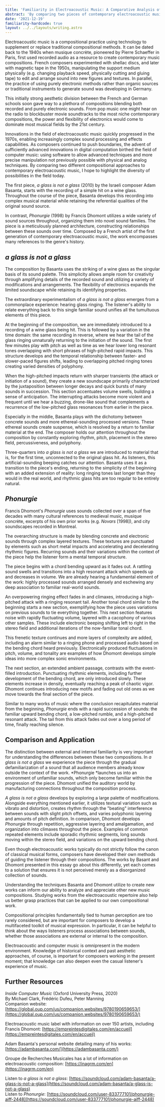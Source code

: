 ```yaml
---
title: 'Familiarity in Electroacoustic Music: A Comparative Analysis of Two Approaches'
abstract: 'By comparing two pieces of contemporary electroacoustic music, “a glass is not a glass” by Adam Basanta and “Phonurgie” by Francis Dhomont, I explore the how each uses psychological familiarity and how that can be applied to other music.'
date: '2021-12-19'
familiarity-hardcode: true
layout: ../../layouts/writing.astro
---
```


Electroacoustic music is a compositional practice using technology to supplement or replace traditional compositional methods. It can be dated back to the 1940s when musique concrète, pioneered by Pierre Schaeffer in Paris, first used recorded audio as a resource to create contemporary music compositions. French composers experimented with shellac discs, and later with magnetic tape in the 1950s, manipulating the support medium physically (e.g. changing playback speed, physically cutting and gluing tape) to edit and arrange sound into new figures and textures. In parallel, the practice of using purely electronic methods rather than organic sources or traditional instruments to generate sound was developing in Germany.

This initially strong aesthetic division between the French and German schools soon gave way to a plethora of compositions blending both recorded and purely electronic sounds. From pop music one might hear on the radio to blockbuster movie soundtracks to the most niche contemporary compositions, the power and flexibility of electronics would come to dominate most musical fields by the 21st century.

Innovations in the field of electroacoustic music quickly progressed in the 1970s, enabling increasingly complex sound processing and effects capabilities. As composers continued to push boundaries, the advent of sufficiently advanced innovations in digital computation birthed the field of computer music: using software to allow advanced techniques and more precise manipulation not previously possible with physical and analog techniques. By comparing  two different compositional approaches to contemporary electroacoustic music, I hope to highlight the diversity of possibilities in the field today.

The first piece, *a glass is not a glass* (2010) by the Israeli composer Adam Basanta, starts with the recording of a simple hit on a wine glass. Throughout the course of the piece, Basanta develops this recording into complex musical material while retaining the referential qualities of the original sound source.

In contrast, *Phonurgie* (1998) by Francis Dhomont utilizes a wide variety of sound sources throughout, organizing them into novel sound families. The piece is a meticulously planned architecture, constructing relationships between these sounds over time. Composed by a French artist of the first generation of contemporary electroacoustic music, the work encompasses many references to the genre's history.

## *a glass is not a glass*

The composition by Basanta uses the striking of a wine glass as the singular basis of its sound palette. This simplicity allows ample room for creativity through amplifying details of the recorded sound and utilizing a variety of modifications and arrangements. The flexibility of electronics expands the limited soundscape while retaining its identifying properties.

The extraordinary experimentalism of *a glass is not a glass* emerges from a commonplace experience: hearing glass ringing. The listener's ability to relate everything back to this single familiar sound unifies all the tumultuous elements of this piece.

At the beginning of the composition, we are immediately introduced to a recording of a wine glass being hit. This is followed by a variation in the time domain: the same recording in reverse, where we hear the tail of the glass ringing unnaturally returning to the initiation of the sound. The first few minutes play with pitch as well as time as we hear lower long resonant tones overlapping with short phrases of high-pitched rapid impacts. This structure develops and the temporal relationship between faster- and slower-paced figures shifts, leading to overlapping pitched ringing tones creating varied densities of polyphony.

When the high-pitched impacts return with sharper transients (the attack or initiation of a sound), they create a new soundscape primarily characterized by the juxtaposition between longer decays and quick bursts of many sounds in succession. This section accentuates volume swells, building a sense of anticipation. The interrupting attacks become more violent and frequent until we hear a buzzing, drone-like sound that complements a recurrence of the low-pitched glass resonances from earlier in the piece. 

Especially in the middle, Basanta plays with the dichotomy between concrete sounds and more ethereal-sounding processed versions. These ethereal sounds create suspense, which is resolved by a return to familiar material at the end. The composer holds our attention throughout the composition by constantly exploring rhythm, pitch, placement in the stereo field, percussiveness, and polyphony.

Three-quarters into *a glass is not a glass* we are introduced to material that is, for the first time, unconnected to the original glass hit. As listeners, this artificial-sounding beeping catches our attention. Basanta uses it as a transition to the piece's ending, returning to the simplicity of the beginning with an added extension of reality: long ringing tones last longer than they would in the real world, and rhythmic glass hits are too regular to be entirely natural.

## *Phonurgie*

Francis Dhomont's *Phonurgie* uses sounds collected over a span of five decades with many cultural references to medieval music, musique concrète, excerpts of his own prior works (e.g. *Novars* [1998]), and city soundscapes recorded in Montreal.

The overarching structure is made by blending concrete and electronic sounds through complex layered textures. These textures are punctuated by elements such as short metal impacts and accelerating and decelerating rhythmic figures. Recurring sounds and their variations within the context of the piece help the listener form a mental temporal structure.

The piece begins with a chord bending upward as it fades out. A rattling sound swells and transitions into a high resonant attack which speeds up and decreases in volume. We are already hearing a fundamental element of the work: highly processed sounds arranged densely and eschewing any deep association to familiar real-world sounds.

An overpowering ringing effect fades in and climaxes, introducing a high-pitched attack with a ringing resonant tail. Another tonal chord similar to the beginning starts a new section, exemplifying how the piece uses variations on previous sounds to tie everything together. This next section features noise with rapidly fluctuating volume, layered with a cacophony of various other samples. These include electronic beeping shifting left to right in the stereo field and additional iterations of the now-familiar tonal chord.

This frenetic texture continues and more layers of complexity are added, including an alarm similar to a ringing phone and processed audio based on the bending chord heard previously. Electronically produced fluctuations in pitch, volume, and tonality are examples of how Dhomont develops simple ideas into more complex sonic environments.

The next section, an extended ambient passage, contrasts with the event-filled introduction. Punctuating rhythmic elements, including further development of the bending chord, are only introduced slowly. These elements increase in density, eventually reaching a peak of chaotic vigor. Dhomont continues introducing new motifs and fading out old ones as we move towards the final section of the piece.

Similar to many works of music where the conclusion recapitulates material from the beginning, *Phonurgie* ends with a rapid succession of sounds: the familiar upward bending chord, a low-pitched rumble, and a high-pitched resonant attack. The tail from this attack fades out over a long period of time, finally reaching silence.

## Comparison and Application

The distinction between external and internal familiarity is very important for understanding the differences between these two compositions. In *a glass is not a glass* we experience the piece through the gradual defamiliarization of a sound that all audience members already know outside the context of the work. *Phonurgie *launches us into an environment of unfamiliar sounds, which only become familiar within the progression of the piece. Dhomont unified the auditory world by manufacturing connections throughout the composition process.

*A glass is not a glass* develops by exploring a large palette of modifications. Alongside everything mentioned earlier, it utilizes textural variation such as vibrato and distortion, creates rhythm through the "beating" interference between sounds with slight pitch offsets, and varies polyphonic layering and amounts of pitch definition. In comparison, Dhomont develops *Phonurgie* through repetition, aggressive layering and amalgamation, and organization into climaxes throughout the piece. Examples of common repeated elements include sporadic rhythmic segments, long sounds moving within the stereo field, and variations on the upward bending chord.

Even though electroacoustic works typically do not strictly follow the canon of classical musical forms, composers have developed their own methods of guiding the listener through their compositions. The works by Basant and Dhomont presented in this essay go about this differently, yet each comes to a solution that ensures it is not perceived merely as a disorganized collection of sounds.

Understanding the techniques Basanta and Dhomont utilize to create new works can inform our ability to analyze and appreciate other new music compositions. Studying works from the electroacoustic repertoire also help us better grasp practices that can be applied to our own compositional work.

Compositional principles fundamentally tied to human perception are too rarely considered, but are important for composers to develop a multifaceted toolkit of musical expression. In particular, it can be helpful to think about the ways listeners process associations between sounds, whether those associations are external or internal to the composition.

Electroacoustic and computer music is omnipresent in the modern environment. Knowledge of historical context and past aesthetic approaches, of course, is important for composers working in the present moment; that knowledge can also deepen even the casual listener's experience of music.

## Further Resources

*Inside Computer Music* (Oxford University Press, 2020)  
By Michael Clark, Frédéric Dufeu, Peter Manning  
Companion website: [https://global.oup.com/us/companion.websites/9780190659653/](https://global.oup.com/us/companion.websites/9780190659653/)

Electroacoustic music label with information on over 150 artists, including Francis Dhomont: [https://empreintesdigitales.com/en/accueil](https://empreintesdigitales.com/en/accueil)

Adam Basanta's personal website detailing many of his works: [https://adambasanta.com/](https://adambasanta.com/)

Groupe de Recherches Musicales has a lot of information on electroacoustic composition: [https://inagrm.com/en](https://inagrm.com/en)

Listen to *a glass is not a glass*: [https://soundcloud.com/adam-basanta/a-glass-is-not-a-glass](https://soundcloud.com/adam-basanta/a-glass-is-not-a-glass)  
Listen to *Phonurgie*: [https://soundcloud.com/user-833777101/phonurgie-aiff-2448](https://soundcloud.com/user-833777101/phonurgie-aiff-2448) 
